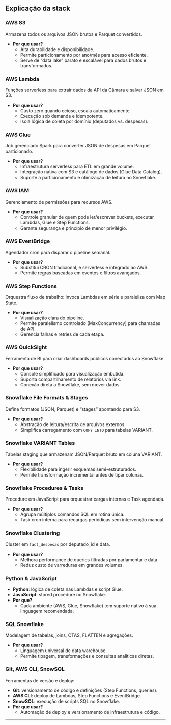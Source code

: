 ## Explicação da stack

### AWS S3  
Armazena todos os arquivos JSON brutos e Parquet convertidos.  
- **Por que usar?**  
  - Alta durabilidade e disponibilidade.  
  - Permite particionamento por ano/mês para acesso eficiente.  
  - Serve de “data lake” barato e escalável para dados brutos e transformados.

### AWS Lambda  
Funções serverless para extrair dados da API da Câmara e salvar JSON em S3.  
- **Por que usar?**  
  - Custo zero quando ocioso, escala automaticamente.  
  - Execução sob demanda e idempotente.  
  - Isola lógica de coleta por domínio (deputados vs. despesas).

### AWS Glue  
Job gerenciado Spark para converter JSON de despesas em Parquet particionado.  
- **Por que usar?**  
  - Infraestrutura serverless para ETL em grande volume.  
  - Integração nativa com S3 e catálogo de dados (Glue Data Catalog).  
  - Suporte a particionamento e otimização de leitura no Snowflake.

### AWS IAM  
Gerenciamento de permissões para recursos AWS.  
- **Por que usar?**  
  - Controle granular de quem pode ler/escrever buckets, executar Lambdas, Glue e Step Functions.  
  - Garante segurança e princípio de menor privilégio.

### AWS EventBridge  
Agendador cron para disparar o pipeline semanal.  
- **Por que usar?**  
  - Substitui CRON tradicional, é serverless e integrado ao AWS.  
  - Permite regras baseadas em eventos e filtros avançados.

### AWS Step Functions  
Orquestra fluxo de trabalho: invoca Lambdas em série e paraleliza com Map State.  
- **Por que usar?**  
  - Visualização clara do pipeline.  
  - Permite paralelismo controlado (MaxConcurrency) para chamadas de API.  
  - Gerencia falhas e retries de cada etapa.

### AWS QuickSight  
Ferramenta de BI para criar dashboards públicos conectados ao Snowflake.  
- **Por que usar?**  
  - Console simplificado para visualização embutida.  
  - Suporta compartilhamento de relatórios via link.  
  - Conexão direta a Snowflake, sem mover dados.

### Snowflake File Formats & Stages  
Define formatos (JSON, Parquet) e “stages” apontando para S3.  
- **Por que usar?**  
  - Abstração de leitura/escrita de arquivos externos.  
  - Simplifica carregamento com `COPY INTO` para tabelas VARIANT.

### Snowflake VARIANT Tables  
Tabelas staging que armazenam JSON/Parquet bruto em coluna VARIANT.  
- **Por que usar?**  
  - Flexibilidade para ingerir esquemas semi-estruturados.  
  - Permite transformação incremental antes de tipar colunas.

### Snowflake Procedures & Tasks  
Procedure em JavaScript para orquestrar cargas internas e Task agendada.  
- **Por que usar?**  
  - Agrupa múltiplos comandos SQL em rotina única.  
  - Task cron interna para recargas periódicas sem intervenção manual.

### Snowflake Clustering  
Cluster em `fact_despesas` por deputado_id e data.  
- **Por que usar?**  
  - Melhora performance de queries filtradas por parlamentar e data.  
  - Reduz custo de varreduras em grandes volumes.

### Python & JavaScript  
- **Python**: lógica de coleta nas Lambdas e script Glue.  
- **JavaScript**: stored procedure no Snowflake.  
- **Por que?**  
  - Cada ambiente (AWS, Glue, Snowflake) tem suporte nativo à sua linguagem recomendada.

### SQL Snowflake  
Modelagem de tabelas, joins, CTAS, FLATTEN e agregações.  
- **Por que usar?**  
  - Linguagem universal de data warehouse.  
  - Permite tipagem, transformações e consultas analíticas diretas.

### Git, AWS CLI, SnowSQL  
Ferramentas de versão e deploy:  
- **Git**: versionamento de código e definições (Step Functions, queries).  
- **AWS CLI**: deploy de Lambdas, Step Functions e EventBridge.  
- **SnowSQL**: execução de scripts SQL no Snowflake.  
- **Por que usar?**  
  - Automação de deploy e versionamento de infraestrutura e código.

---
